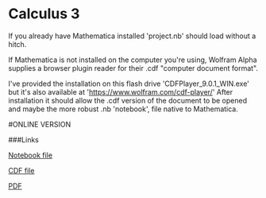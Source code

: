 Calculus 3
========
If you already have Mathematica installed 'project.nb' should load without a hitch.

If Mathematica is not installed on the computer you're using, Wolfram Alpha supplies a browser plugin reader for their .cdf "computer document format".

I've provided the installation on this flash drive 'CDFPlayer_9.0.1_WIN.exe' but it's also available at 
'https://www.wolfram.com/cdf-player/'
After installation it should allow the .cdf version of the document to be opened and maybe the more robust .nb 'notebook', file native to Mathematica.

#ONLINE VERSION

###Links

[Notebook file](https://www.dropbox.com/s/2t46zlwbpprnenp/project.nb)

[CDF file](https://www.dropbox.com/s/f35a9vobfokels5/project.cdf)

[PDF](https://www.dropbox.com/s/fc4f419vgfgnqmr/project.pdf)
